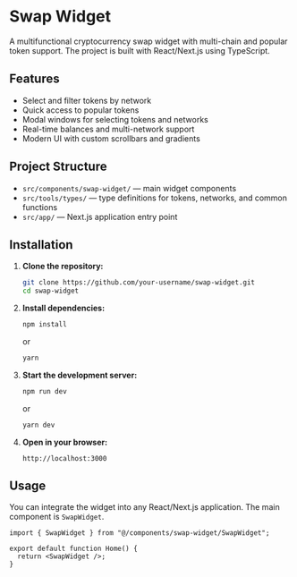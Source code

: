 # Swap Widget

A multifunctional cryptocurrency swap widget with multi-chain and popular token support. The project is built with React/Next.js using TypeScript.

## Features

- Select and filter tokens by network
- Quick access to popular tokens
- Modal windows for selecting tokens and networks
- Real-time balances and multi-network support
- Modern UI with custom scrollbars and gradients

## Project Structure

- `src/components/swap-widget/` — main widget components
- `src/tools/types/` — type definitions for tokens, networks, and common functions
- `src/app/` — Next.js application entry point

## Installation

1. **Clone the repository:**
   ```sh
   git clone https://github.com/your-username/swap-widget.git
   cd swap-widget
   ```

2. **Install dependencies:**
   ```sh
   npm install
   ```
   or
   ```sh
   yarn
   ```

3. **Start the development server:**
   ```sh
   npm run dev
   ```
   or
   ```sh
   yarn dev
   ```

4. **Open in your browser:**
   ```
   http://localhost:3000
   ```

## Usage

You can integrate the widget into any React/Next.js application. The main component is `SwapWidget`.

```tsx
import { SwapWidget } from "@/components/swap-widget/SwapWidget";

export default function Home() {
  return <SwapWidget />;
}
```
